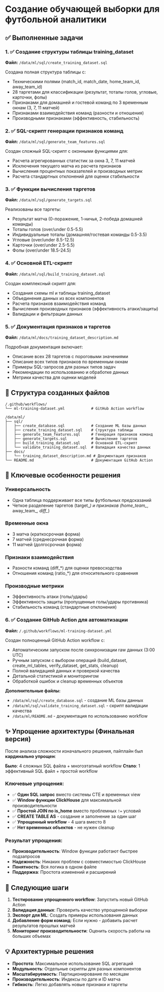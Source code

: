 # Создание обучающей выборки для футбольной аналитики

## ✅ Выполненные задачи

### 1. ✅ Создание структуры таблицы training_dataset
**Файл:** `/data/ml/sql/create_training_dataset.sql`

Создана полная структура таблицы с:
- Техническими полями (match_id, match_date, home_team_id, away_team_id)
- 28 таргетами для классификации (результат, тоталы голов, угловые, карточки, фолы)
- Признаками для домашней и гостевой команд по 3 временным окнам (3, 7, 11 матчей)
- Признаками взаимодействия команд (разности и отношения)
- Производными признаками (эффективность, стабильность)

### 2. ✅ SQL-скрипт генерации признаков команд  
**Файл:** `/data/ml/sql/generate_team_features.sql`

Создан сложный SQL-скрипт с оконными функциями для:
- Расчета агрегированных статистик за окна 3, 7, 11 матчей
- Исключения текущего матча из расчета признаков
- Вычисления процентных показателей и производных метрик
- Расчета стандартных отклонений для оценки стабильности

### 3. ✅ Функции вычисления таргетов
**Файл:** `/data/ml/sql/generate_targets.sql`

Реализованы все таргеты:
- Результат матча (0-поражение, 1-ничья, 2-победа домашней команды)
- Тоталы голов (over/under 0.5-5.5)
- Индивидуальные тоталы (домашняя/гостевая команды 0.5-3.5)  
- Угловые (over/under 8.5-12.5)
- Карточки (over/under 2.5-5.5)
- Фолы (over/under 18.5-24.5)

### 4. ✅ Основной ETL-скрипт
**Файл:** `/data/ml/sql/build_training_dataset.sql`

Создан комплексный скрипт для:
- Создания схемы ml и таблицы training_dataset
- Объединения данных из всех компонентов
- Расчета признаков взаимодействия команд
- Вычисления производных признаков (эффективность атаки/защиты)
- Валидации и фильтрации данных

### 5. ✅ Документация признаков и таргетов
**Файл:** `/data/ml/docs/training_dataset_description.md`

Подробная документация включает:
- Описание всех 28 таргетов с пороговыми значениями
- Описание всех типов признаков по временным окнам
- Примеры SQL-запросов для разных типов задач
- Рекомендации по использованию и обработке данных
- Метрики качества для оценки моделей

## 📁 Структура созданных файлов

```
/.github/workflows/
└── ml-training-dataset.yml            # GitHub Action workflow

/data/ml/
├── sql/
│   ├── create_database.sql            # Создание ML базы данных
│   ├── create_training_dataset.sql    # Структура таблицы
│   ├── generate_team_features.sql     # Генерация признаков команд
│   ├── generate_targets.sql           # Вычисление таргетов
│   ├── build_training_dataset.sql     # Основной ETL-скрипт
│   └── validate_training_dataset.sql  # Валидация качества данных
├── docs/
│   └── training_dataset_description.md # Документация признаков
└── README.md                          # Документация GitHub Action
```

## 🎯 Ключевые особенности решения

### Универсальность
- Одна таблица поддерживает все типы футбольных предсказаний
- Четкое разделение таргетов (target_*) и признаков (home_team_*, away_team_*, diff_*)

### Временные окна
- 3 матча (краткосрочная форма)
- 7 матчей (среднесрочная форма) 
- 11 матчей (долгосрочная форма)

### Признаки взаимодействия
- Разности команд (diff_*) для оценки превосходства
- Отношения команд (ratio_*) для относительного сравнения

### Производные метрики
- Эффективность атаки (голы/удары)
- Эффективность защиты (пропущенные голы/удары противника)
- Стабильность команд (стандартные отклонения)

### 6. ✅ Создание GitHub Action для автоматизации
**Файл:** `/.github/workflows/ml-training-dataset.yml`

Создан полноценный GitHub Action workflow с:
- Автоматическим запуском после синхронизации raw данных (3:00 UTC)
- Ручным запуском с выбором операций (build_dataset, create_ml_tables, verify_dataset, get_stats, cleanup)
- Полной валидацией данных и проверкой качества
- Детальной статистикой и мониторингом
- Обработкой ошибок и cleanup временных объектов

**Дополнительные файлы:**
- `/data/ml/sql/create_database.sql` - создание ML базы данных
- `/data/ml/sql/validate_training_dataset.sql` - скрипт валидации качества
- `/data/ml/README.md` - документация по использованию workflow

## ✨ Упрощение архитектуры (Финальная версия)

После анализа сложности изначального решения, пайплайн был **кардинально упрощен**:

**Было**: 4 сложных SQL файла + многоэтапный workflow
**Стало**: 1 эффективный SQL файл + простой workflow

### Ключевые упрощения:
- ✅ **Один SQL запрос** вместо системы CTE и временных view
- ✅ **Window функции ClickHouse** для максимальной производительности
- ✅ **Простой JOIN по is_home** вместо проблемных `!=` условий  
- ✅ **CREATE TABLE AS** - создание и заполнение за один шаг
- ✅ **Упрощенный workflow** - 4 шага вместо 8
- ✅ **Нет временных объектов** - не нужен cleanup

### Результат упрощения:
- **Производительность**: Window функции работают быстрее подзапросов
- **Надежность**: Никаких проблем с совместимостью ClickHouse
- **Понятность**: Вся логика в одном файле
- **Поддержка**: Простота изменений и расширений

## 🔄 Следующие шаги

1. **Тестирование упрощенного workflow**: Запустить новый GitHub Action
2. **Валидация данных**: Проверить качество упрощенной выборки
3. **Экспорт для ML**: Создать примеры использования данных
4. **Добавление форм команд**: Если нужно - добавить расчет результатов прошлых матчей
5. **Мониторинг производительности**: Оценить скорость работы на больших объемах

## 💡 Архитектурные решения

- **Простота**: Максимальное использование SQL агрегаций
- **Модульность**: Отдельные скрипты для разных компонентов  
- **Масштабируемость**: Партиционирование по месяцам
- **Производительность**: Индексы по дате и ID матча
- **Гибкость**: Легко добавлять новые признаки и таргеты